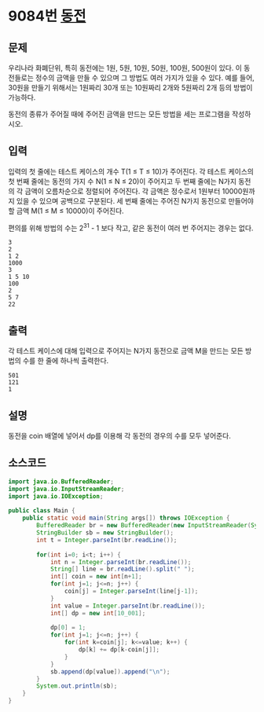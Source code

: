 # 9084번 [동전](https://www.acmicpc.net/problem/9084)

## 문제
우리나라 화폐단위, 특히 동전에는 1원, 5원, 10원, 50원, 100원, 500원이 있다. 이 동전들로는 정수의 금액을 만들 수 있으며 그 방법도 여러 가지가 있을 수 있다. 예를 들어, 30원을 만들기 위해서는 1원짜리 30개 또는 10원짜리 2개와 5원짜리 2개 등의 방법이 가능하다.

동전의 종류가 주어질 때에 주어진 금액을 만드는 모든 방법을 세는 프로그램을 작성하시오.
## 입력
입력의 첫 줄에는 테스트 케이스의 개수 T(1 ≤ T ≤ 10)가 주어진다. 각 테스트 케이스의 첫 번째 줄에는 동전의 가지 수 N(1 ≤ N ≤ 20)이 주어지고 두 번째 줄에는 N가지 동전의 각 금액이 오름차순으로 정렬되어 주어진다. 각 금액은 정수로서 1원부터 10000원까지 있을 수 있으며 공백으로 구분된다. 세 번째 줄에는 주어진 N가지 동전으로 만들어야 할 금액 M(1 ≤ M ≤ 10000)이 주어진다.

편의를 위해 방법의 수는 2<sup>31</sup> - 1 보다 작고, 같은 동전이 여러 번 주어지는 경우는 없다.
```
3
2
1 2
1000
3
1 5 10
100
2
5 7
22
```
## 출력
각 테스트 케이스에 대해 입력으로 주어지는 N가지 동전으로 금액 M을 만드는 모든 방법의 수를 한 줄에 하나씩 출력한다.
```
501
121
1
```
## 설명
동전을 coin 배열에 넣어서 dp를 이용해 각 동전의 경우의 수를 모두 넣어준다.
## 소스코드
```java
import java.io.BufferedReader;
import java.io.InputStreamReader;
import java.io.IOException;
 
public class Main { 
	public static void main(String args[]) throws IOException {
		BufferedReader br = new BufferedReader(new InputStreamReader(System.in));
		StringBuilder sb = new StringBuilder();
		int t = Integer.parseInt(br.readLine());
		
		for(int i=0; i<t; i++) {
			int n = Integer.parseInt(br.readLine());
			String[] line = br.readLine().split(" ");
			int[] coin = new int[n+1];
			for(int j=1; j<=n; j++) {
				coin[j] = Integer.parseInt(line[j-1]);
			}
			int value = Integer.parseInt(br.readLine());
			int[] dp = new int[10_001];
			
			dp[0] = 1;
			for(int j=1; j<=n; j++) {
				for(int k=coin[j]; k<=value; k++) {
					dp[k] += dp[k-coin[j]];
				}
			}
			sb.append(dp[value]).append("\n");
		}
		System.out.println(sb);
	}
}

```


